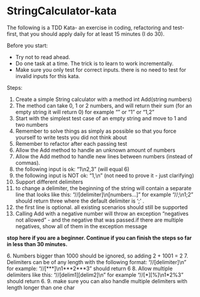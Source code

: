 StringCalculator-kata
=====================

The following is a TDD Kata- an exercise in coding, refactoring and test-first, that you should apply daily for at least 15 minutes (I do 30).

Before you start: 
- Try not to read ahead.
- Do one task at a time. The trick is to learn to work incrementally.
- Make sure you only test for correct inputs. there is no need to test for invalid inputs for this kata.

Steps:
1. Create a simple String calculator with a method int Add(string numbers)
 1. The method can take 0, 1 or 2 numbers, and will return their sum (for an empty string it will return 0) for example “” or “1” or “1,2”
 2. Start with the simplest test case of an empty string and move to 1 and two numbers
 3. Remember to solve things as simply as possible so that you force yourself to write tests you did not think about
 4. Remember to refactor after each passing test
2. Allow the Add method to handle an unknown amount of numbers
3. Allow the Add method to handle new lines between numbers (instead of commas).
 1. the following input is ok:  “1\n2,3”  (will equal 6)
 2. the following input is NOT ok:  “1,\n” (not need to prove it - just clarifying)
4. Support different delimiters
 1. to change a delimiter, the beginning of the string will contain a separate line that looks like this:   “//[delimiter]\n[numbers…]” for example “//;\n1;2” should return three where the default delimiter is ‘;’ .
 2. the first line is optional. all existing scenarios should still be supported
5. Calling Add with a negative number will throw an exception “negatives not allowed” - and the negative that was passed.if there are multiple negatives, show all of them in the exception message
<p><strong>stop here if you are a beginner. Continue if you can finish the steps so far in less than 30 minutes.</strong></p>
6. Numbers bigger than 1000 should be ignored, so adding 2 + 1001  = 2
7. Delimiters can be of any length with the following format:  “//[delimiter]\n” for example: “//[***]\n1***2***3” should return 6
8. Allow multiple delimiters like this:  “//[delim1][delim2]\n” for example “//[*][%]\n1*2%3” should return 6.
9. make sure you can also handle multiple delimiters with length longer than one char
